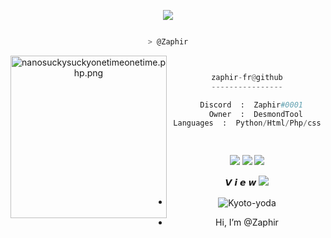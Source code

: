 <center>
	<p align="middle">
<img src="https://raw.githubusercontent.com/zaphir-fr/zaphir-fr/main/img/giphy.gif" data-canonical-src="[https://i.imgur.com/i3r2p1b.gif?noredirect](https://raw.githubusercontent.com/zaphir-fr/zaphir-fr/main/img/giphy.gif)" style="max-width: 100%;">
<p align="middle">

```bash

> @Zaphir

```
<img src="https://raw.githubusercontent.com/zaphir-fr/zaphir-fr/main/img/pfp.jpg" align="left" src="https://i.pinimg.com/originals/96/a0/fc/96a0fce84427fedab035cc02f68332a3.jpg" alt="nanosuckysuckyonetimeonetime.php.png" width="250" height="260">

```py


zaphir-fr@github
----------------

  Discord  :  Zaphir#0001
    Owner  :  DesmondTool
Languages  :  Python/Html/Php/css

  
```
<div>
 <a href="lien_soon" target="_blank"><img src="https://img.shields.io/badge/Youtube-channel-red" target="_blank"></a>
 <a href="https://discord.gg/M382MpNAtm" target="_blank"><img src="https://img.shields.io/badge/Discord-server-informational" target="_blank"></a>
 <a href="https://t.me/kazamaXfantanyl" target="_blank"><img src="https://img.shields.io/badge/Telegram-click%20us-blue" target="_blank"></a>
	<div>
	
𝙑 𝙞 𝙚 𝙬
<img src="https://profile-counter.glitch.me/%7Bzaphir-fr%7D/count.svg" style="max-width: 100%;">






- <p align="center"><img align="center" alt="Kyoto-yoda" src="https://cdn.discordapp.com/emojis/950727290621415514.gif?size=40">  
- <p align="center"> Hi, I’m @Zaphir


